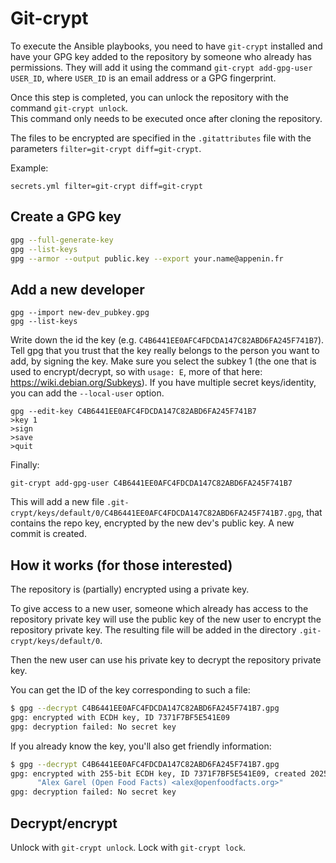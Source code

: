 # Git-crypt

To execute the Ansible playbooks, you need to have `git-crypt` installed and have your GPG key added to the repository by someone who already has permissions. They will add it using the command `git-crypt add-gpg-user USER_ID`, where `USER_ID` is an email address or a GPG fingerprint.

Once this step is completed, you can unlock the repository with the command `git-crypt unlock`.  
This command only needs to be executed once after cloning the repository.

The files to be encrypted are specified in the `.gitattributes` file with the parameters `filter=git-crypt diff=git-crypt`.

Example:

```text
secrets.yml filter=git-crypt diff=git-crypt
```

## Create a GPG key

```sh
gpg --full-generate-key
gpg --list-keys
gpg --armor --output public.key --export your.name@appenin.fr
```

## Add a new developer

```
gpg --import new-dev_pubkey.gpg
gpg --list-keys
```

Write down the id the key (e.g. `C4B6441EE0AFC4FDCDA147C82ABD6FA245F741B7`). Tell gpg that you trust that the key really belongs to the person you want to add, by signing the key. Make sure you select the subkey 1 (the one that is used to encrypt/decrypt, so with `usage: E`, more of that here: https://wiki.debian.org/Subkeys).
If you have multiple secret keys/identity, you can add the `--local-user` option.

```
gpg --edit-key C4B6441EE0AFC4FDCDA147C82ABD6FA245F741B7
>key 1
>sign
>save
>quit
```

Finally:

```
git-crypt add-gpg-user C4B6441EE0AFC4FDCDA147C82ABD6FA245F741B7
```

This will add a new file `.git-crypt/keys/default/0/C4B6441EE0AFC4FDCDA147C82ABD6FA245F741B7.gpg`, that contains the repo key, encrypted by the new dev's public key. A new commit is created.


## How it works (for those interested)

The repository is (partially) encrypted using a private key.

To give access to a new user, someone which already has access to the repository private key will use the public key of the new user to encrypt the repository private key. The resulting file will be added in the directory `.git-crypt/keys/default/0`.

Then the new user can use his private key to decrypt the repository private key.

You can get the ID of the key corresponding to such a file:

```sh
$ gpg --decrypt C4B6441EE0AFC4FDCDA147C82ABD6FA245F741B7.gpg
gpg: encrypted with ECDH key, ID 7371F7BF5E541E09
gpg: decryption failed: No secret key
```

If you already know the key, you'll also get friendly information:

```sh
$ gpg --decrypt C4B6441EE0AFC4FDCDA147C82ABD6FA245F741B7.gpg
gpg: encrypted with 255-bit ECDH key, ID 7371F7BF5E541E09, created 2025-02-14
      "Alex Garel (Open Food Facts) <alex@openfoodfacts.org>"
gpg: decryption failed: No secret key
```

## Decrypt/encrypt

Unlock with `git-crypt unlock`. Lock with  `git-crypt lock`.
